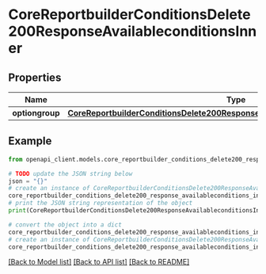 # CoreReportbuilderConditionsDelete200ResponseAvailableconditionsInner


## Properties

Name | Type | Description | Notes
------------ | ------------- | ------------- | -------------
**optiongroup** | [**CoreReportbuilderConditionsDelete200ResponseAvailableconditionsInnerOptiongroup**](CoreReportbuilderConditionsDelete200ResponseAvailableconditionsInnerOptiongroup.md) |  | [optional] 

## Example

```python
from openapi_client.models.core_reportbuilder_conditions_delete200_response_availableconditions_inner import CoreReportbuilderConditionsDelete200ResponseAvailableconditionsInner

# TODO update the JSON string below
json = "{}"
# create an instance of CoreReportbuilderConditionsDelete200ResponseAvailableconditionsInner from a JSON string
core_reportbuilder_conditions_delete200_response_availableconditions_inner_instance = CoreReportbuilderConditionsDelete200ResponseAvailableconditionsInner.from_json(json)
# print the JSON string representation of the object
print(CoreReportbuilderConditionsDelete200ResponseAvailableconditionsInner.to_json())

# convert the object into a dict
core_reportbuilder_conditions_delete200_response_availableconditions_inner_dict = core_reportbuilder_conditions_delete200_response_availableconditions_inner_instance.to_dict()
# create an instance of CoreReportbuilderConditionsDelete200ResponseAvailableconditionsInner from a dict
core_reportbuilder_conditions_delete200_response_availableconditions_inner_from_dict = CoreReportbuilderConditionsDelete200ResponseAvailableconditionsInner.from_dict(core_reportbuilder_conditions_delete200_response_availableconditions_inner_dict)
```
[[Back to Model list]](../README.md#documentation-for-models) [[Back to API list]](../README.md#documentation-for-api-endpoints) [[Back to README]](../README.md)


